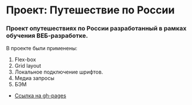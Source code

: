 # Проект: Путешествие по России



### Проект опутешествиях по России разработанный в рамках обучения ВЕБ-разработке.
В проекте были применены:
1. Flex-box
2. Grid layout
3. Локальное подключение шрифтов.
4. Медиа запросы
5. БЭМ


* [Ссылка на gh-pages](https://darksick90.github.io/russian-travel/)
